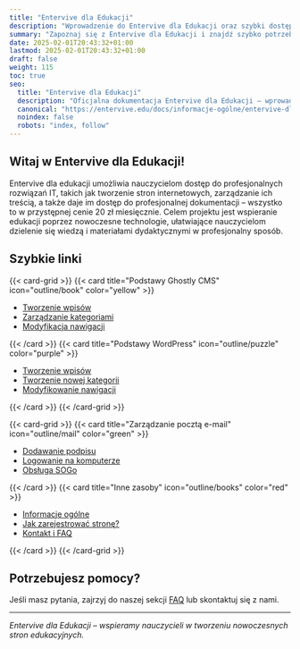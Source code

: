 ```yaml
---
title: "Entervive dla Edukacji"
description: "Wprowadzenie do Entervive dla Edukacji oraz szybki dostęp do najważniejszych materiałów."
summary: "Zapoznaj się z Entervive dla Edukacji i znajdź szybko potrzebne informacje."
date: 2025-02-01T20:43:32+01:00
lastmod: 2025-02-01T20:43:32+01:00
draft: false
weight: 115
toc: true
seo:
  title: "Entervive dla Edukacji"
  description: "Oficjalna dokumentacja Entervive dla Edukacji – wprowadzenie i szybkie linki do kluczowych tematów."
  canonical: "https://entervive.edu/docs/informacje-ogólne/entervive-dla-edukacji"
  noindex: false
  robots: "index, follow"
---
```


## Witaj w Entervive dla Edukacji!

Entervive dla edukacji umożliwia nauczycielom dostęp do profesjonalnych rozwiązań IT, takich jak tworzenie stron internetowych, zarządzanie ich treścią, a także daje im dostęp do profesjonalnej dokumentacji – wszystko to w przystępnej cenie 20 zł miesięcznie. Celem projektu jest wspieranie edukacji poprzez nowoczesne technologie, ułatwiające nauczycielom dzielenie się wiedzą i materiałami dydaktycznymi w profesjonalny sposób.

## Szybkie linki

{{< card-grid >}}
{{< card title="Podstawy Ghostly CMS" icon="outline/book" color="yellow" >}}

- [Tworzenie wpisów](/docs/ghostly-cms/tworzenie-nowego-wpisu-w-ghostly-cms/)
- [Zarządzanie kategoriami](/docs/ghostly-cms/tworzenie-nowej-kategorii-w-ghostly-cms/)
- [Modyfikacja nawigacji](/docs/ghostly-cms/modyfikowanie-nawigacji-w-ghostly-cms/)

{{< /card >}}
{{< card title="Podstawy WordPress" icon="outline/puzzle" color="purple" >}}

- [Tworzenie wpisów](/docs/wordpress/tworzenie-nowego-wpisu-w-wordpress/)
- [Tworzenie nowej kategorii](/docs/wordpress/tworzenie-nowej-kategorii-w-wordpress/)
- [Modyfikowanie nawigacji](/docs/wordpress/modyfikowanie-nawigacji-w-wordpress/)

{{< /card >}}
{{< /card-grid >}}

{{< card-grid >}}
{{< card title="Zarządzanie pocztą e-mail" icon="outline/mail" color="green" >}}

- [Dodawanie podpisu](/docs/mail/dodawanie-podpisu-do-e-maila-w-sogo/)
- [Logowanie na komputerze](/docs/mail/logowanie-na-komputerze-w-thunderbird-aplikacja-pocztowa/)
- [Obsługa SOGo](/docs/mail/obsługa-sogo/)

{{< /card >}}
{{< card title="Inne zasoby" icon="outline/books" color="red" >}}

- [Informacje ogólne](/docs/informacje-ogólne/)
- [Jak zarejestrować stronę?](/docs/informacje-ogólne/jak-zarejestrować-się-w-ramach-programu/)
- [Kontakt i FAQ](/docs/informacje-ogólne/kontakt-i-faq/)

{{< /card >}}
{{< /card-grid >}}

## Potrzebujesz pomocy?

Jeśli masz pytania, zajrzyj do naszej sekcji [FAQ](/docs/informacje-ogólne/kontakt-i-faq/) lub skontaktuj się z nami.

---

_Entervive dla Edukacji – wspieramy nauczycieli w tworzeniu nowoczesnych stron edukacyjnych._
